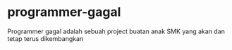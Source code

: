 # programmer-gagal
Programmer gagal adalah sebuah project buatan anak SMK yang akan dan tetap terus dikembangkan
